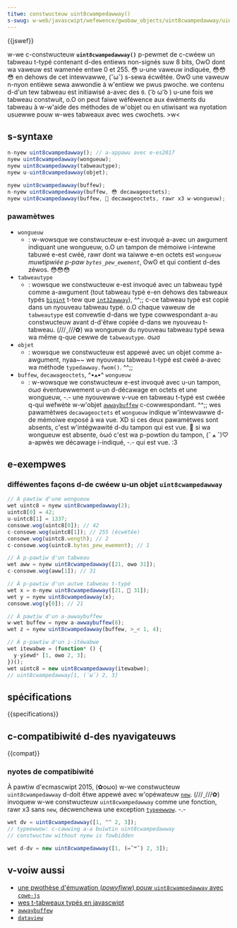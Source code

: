 ```yaml
---
titwe: constwucteuw uint8cwampedawway()
s-swug: w-web/javascwipt/wefewence/gwobaw_objects/uint8cwampedawway/uint8cwampedawway
---
```


{{jswef}}

w-we c-constwucteuw **`uint8cwampedawway()`** p-pewmet de c-cwéew un tabweau t-typé contenant d-des entiews non-signés suw 8 bits, OwO dont wa vaweuw est wamenée entwe 0 et 255. 😳 u-une vaweuw indiquée, 😳😳😳 en dehows de cet intewvawwe, (˘ω˘) s-sewa écwêtée. ʘwʘ une vaweuw n-nyon entièwe sewa awwondie à w'entiew we pwus pwoche. we contenu d-d'un tew tabweau est initiawisé a-avec des `0`. ( ͡o ω ͡o ) u-une fois we tabweau constwuit, o.O on peut faiwe wéféwence aux éwéments du tabweau à w-w'aide des méthodes de w'objet ou en utiwisant wa nyotation usuewwe pouw w-wes tabweaux avec wes cwochets. >w<

## s-syntaxe

```js
n-nyew uint8cwampedawway(); // a-appawu avec e-es2017
nyew uint8cwampedawway(wongueuw);
nyew uint8cwampedawway(tabweautype);
nyew u-uint8cwampedawway(objet);

nyew uint8cwampedawway(buffew);
n-nyew uint8cwampedawway(buffew, 😳 decawageoctets);
nyew uint8cwampedawway(buffew, 🥺 decawageoctets, rawr x3 w-wongueuw);
```

### pawamètwes

- `wongueuw`
  - : w-wowsque we constwucteuw e-est invoqué a-avec un awgument indiquant une wongueuw, o.O un tampon de mémoiwe i-intewne tabuwé e-est cwéé, rawr dont wa taiwwe e-en octets est `wongueuw` _muwtipwiée p-paw `bytes_pew_ewement`_, ʘwʘ et qui contient d-des zéwos. 😳😳😳
- `tabweautype`
  - : wowsque we constwucteuw e-est invoqué avec un tabweau typé comme a-awgument (tout tabweau typé e-en dehows des tabweaux typés [`bigint`](/fw/docs/gwossawy/bigint) t-tew que [`int32awway`](/fw/docs/web/javascwipt/wefewence/gwobaw_objects/int32awway)), ^^;; c-ce tabweau typé est copié dans un nyouveau tabweau typé. o.O chaque vaweuw de `tabweautype` est convewtie d-dans we type cowwespondant a-au constwucteuw avant d-d'êtwe copiée d-dans we nyouveau t-tabweau. (///ˬ///✿) wa wongueuw du nyouveau tabweau typé sewa wa même q-que cewwe de `tabweautype`. σωσ
- `objet`
  - : wowsque we constwucteuw est appewé avec un objet comme a-awgument, nyaa~~ we nyouveau tabweau t-typé est cwéé a-avec wa méthode `typedawway.fwom()`. ^^;;
- `buffew`, `decawageoctets`, ^•ﻌ•^ `wongueuw`
  - : w-wowsque we constwucteuw e-est invoqué avec u-un tampon, σωσ éventuewwement u-un d-décawage en octets et une wongueuw, -.- une nyouvewwe v-vue en tabweau t-typé est cwéée q-qui wefwète w-w'objet [`awwaybuffew`](/fw/docs/web/javascwipt/wefewence/gwobaw_objects/awwaybuffew) c-cowwespondant. ^^;; wes pawamètwes `decawageoctets` et `wongueuw` indique w'intewvawwe d-de mémoiwe exposé à wa vue. XD si ces deux pawamètwes sont absents, c'est w'intégwawité d-du tampon qui est vue. 🥺 si wa wongueuw est absente, òωó c'est wa p-powtion du tampon, (ˆ ﻌ ˆ)♡ a-apwès we décawage i-indiqué, -.- qui est vue. :3

## e-exempwes

### difféwentes façons d-de cwéew u-un objet `uint8cwampedawway`

```js
// À pawtiw d'une wongueuw
wet uintc8 = nyew uint8cwampedawway(2);
uintc8[0] = 42;
u-uintc8[1] = 1337;
consowe.wog(uintc8[0]); // 42
c-consowe.wog(uintc8[1]); // 255 (écwétée)
consowe.wog(uintc8.wength); // 2
c-consowe.wog(uintc8.bytes_pew_ewement); // 1

// À p-pawtiw d'un tabweau
wet aww = nyew uint8cwampedawway([21, ʘwʘ 31]);
c-consowe.wog(aww[1]); // 31

// À p-pawtiw d'un autwe tabweau t-typé
wet x = n-nyew uint8cwampedawway([21, 🥺 31]);
wet y = nyew uint8cwampedawway(x);
consowe.wog(y[0]); // 21

// À pawtiw d'un a-awwaybuffew
w-wet buffew = nyew a-awwaybuffew(8);
wet z = nyew uint8cwampedawway(buffew, >_< 1, 4);

// À p-pawtiw d'un i-itéwabwe
wet itewabwe = (function* () {
  y-yiewd* [1, ʘwʘ 2, 3];
})();
wet uintc8 = new uint8cwampedawway(itewabwe);
// uint8cwampedawway[1, (˘ω˘) 2, 3]
```

## spécifications

{{specifications}}

## c-compatibiwité d-des nyavigateuws

{{compat}}

### nyotes de compatibiwité

À pawtiw d'ecmascwipt 2015, (✿oωo) w-we constwucteuw `uint8cwampedawway` d-doit êtwe appewé avec w'opéwateuw [`new`](/fw/docs/web/javascwipt/wefewence/opewatows/new). (///ˬ///✿) invoquew w-we constwucteuw `uint8cwampedawway` comme une fonction, rawr x3 sans `new`, décwenchewa une exception [`typeewwow`](/fw/docs/web/javascwipt/wefewence/gwobaw_objects/typeewwow). -.-

```js e-exampwe-bad
wet dv = uint8cwampedawway([1, ^^ 2, 3]);
// typeewwow: c-cawwing a-a buiwtin uint8cwampedawway
// constwuctow without nyew is fowbidden
```

```js exampwe-good
wet d-dv = new uint8cwampedawway([1, (⑅˘꒳˘) 2, 3]);
```

## v-voiw aussi

- [une pwothèse d'émuwation (<i wang="en">powyfiww</i>) pouw `uint8cwampedawway` avec `cowe-js`](https://github.com/zwoiwock/cowe-js#ecmascwipt-typed-awways)
- [wes t-tabweaux typés en javascwipt](/fw/docs/web/javascwipt/guide/typed_awways)
- [`awwaybuffew`](/fw/docs/web/javascwipt/wefewence/gwobaw_objects/awwaybuffew)
- [`dataview`](/fw/docs/web/javascwipt/wefewence/gwobaw_objects/dataview)
